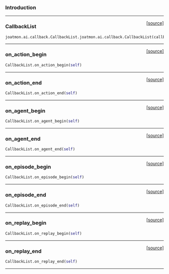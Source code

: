 ### Introduction

---

<span style="float:right;">[[source]](https://github.com/malkoch/joatmon/blob/master/joatmon/ai/callback.py#L6)</span>
### CallbackList

```python
joatmon.ai.callback.CallbackList.joatmon.ai.callback.CallbackList(callbacks)
```

----

<span style="float:right;">[[source]](https://github.com/malkoch/joatmon/blob/master/joatmon/ai/callback.py#L12)</span>

### on_action_begin


```python
CallbackList.on_action_begin(self)
```

----

<span style="float:right;">[[source]](https://github.com/malkoch/joatmon/blob/master/joatmon/ai/callback.py#L16)</span>

### on_action_end


```python
CallbackList.on_action_end(self)
```

----

<span style="float:right;">[[source]](https://github.com/malkoch/joatmon/blob/master/joatmon/ai/callback.py#L20)</span>

### on_agent_begin


```python
CallbackList.on_agent_begin(self)
```

----

<span style="float:right;">[[source]](https://github.com/malkoch/joatmon/blob/master/joatmon/ai/callback.py#L24)</span>

### on_agent_end


```python
CallbackList.on_agent_end(self)
```

----

<span style="float:right;">[[source]](https://github.com/malkoch/joatmon/blob/master/joatmon/ai/callback.py#L28)</span>

### on_episode_begin


```python
CallbackList.on_episode_begin(self)
```

----

<span style="float:right;">[[source]](https://github.com/malkoch/joatmon/blob/master/joatmon/ai/callback.py#L32)</span>

### on_episode_end


```python
CallbackList.on_episode_end(self)
```

----

<span style="float:right;">[[source]](https://github.com/malkoch/joatmon/blob/master/joatmon/ai/callback.py#L36)</span>

### on_replay_begin


```python
CallbackList.on_replay_begin(self)
```

----

<span style="float:right;">[[source]](https://github.com/malkoch/joatmon/blob/master/joatmon/ai/callback.py#L40)</span>

### on_replay_end


```python
CallbackList.on_replay_end(self)
```


---
